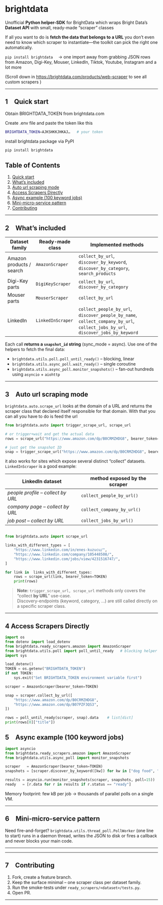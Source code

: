 
brightdata 
==========

Unofficial **Python helper-SDK** for BrightData which wraps Bright Data’s **Dataset API** with small, ready-made
“scraper” classes

If all you want to do is **fetch the data that belongs to a URL** you don’t
even need to know which scraper to instantiate—the toolkit can pick the right
one automatically. 


``pip install brightdata``  →  one import away from grabbing JSON rows
from Amazon, Digi-Key, Mouser, LinkedIn, Tiktok, Youtube, Instagram and a lot more 

(Scroll down in https://brightdata.com/products/web-scraper to see all custom scrapers )

---

## 1 Quick start

 Obtain BRIGHTDATA_TOKEN from brightdata.com

 Create .env file and paste the token like this 

 ```bash
BRIGHTDATA_TOKEN=AJKSHKKJHKAJ…   # your token
````

install brightdata package via PyPI

```bash
pip install brightdata
````

## Table of Contents

1. [Quick start](#1-quick-start)  
2. [What’s included](#2-whats-included)  
3. [Auto url scraping mode](#3-auto-url-scraping-mode)  
4. [Access Scrapers Directly](#4-access-scrapers-directly)  
5. [Async example (100 keyword jobs)](#5-async-example-100-keyword-jobs)  
6. [Mini-micro-service pattern](#6-mini-micro-service-pattern)  
7. [Contributing](#7-contributing)  





---

## 2 What’s included

| Dataset family           | Ready-made class  | Implemented methods                                                                                                             |
| ------------------------ | ----------------- | ------------------------------------------------------------------------------------------------------------------------------- |
| Amazon products / search | `AmazonScraper`   | `collect_by_url`, `discover_by_keyword`, `discover_by_category`, `search_products`                                              |
| Digi-Key parts           | `DigiKeyScraper`  | `collect_by_url`, `discover_by_category`                                                                                        |
| Mouser parts             | `MouserScraper`   | `collect_by_url`                                                                                                                |
| LinkedIn                 | `LinkedInScraper` | `collect_people_by_url`, `discover_people_by_name`, `collect_company_by_url`, `collect_jobs_by_url`, `discover_jobs_by_keyword` |

Each call **returns a `snapshot_id` string** (sync\_mode = async).
Use one of the helpers to fetch the final data:

* `brightdata.utils.poll.poll_until_ready()` – blocking, linear
* `brightdata.utils.async_poll.wait_ready()` – single coroutine
* `brightdata.utils.async_poll.monitor_snapshots()` – fan-out hundreds using `asyncio` + `aiohttp`

---



## 3 Auto url scraping mode


`brightdata.auto.scrape_url` looks at the domain of a URL and
returns the scraper class that declared itself responsible for that domain.
With that you can all you have to do is feed the url

```python
from brightdata.auto import trigger_scrape_url, scrape_url

# or trigger+wait and get the actual data
rows = scrape_url("https://www.amazon.com/dp/B0CRMZHDG8", bearer_token=TOKEN)

# just get the snapshot ID 
snap = trigger_scrape_url("https://www.amazon.com/dp/B0CRMZHDG8", bearer_token=TOKEN)

```

it also works for sites which expose several distinct “collect” datasets.  
`LinkedInScraper` is a good example:


| LinkedIn dataset | method exposed by the scraper |
|------------------|------------------------------|
| *people profile – collect by URL*              | `collect_people_by_url()` |
| *company page  – collect by URL*               | `collect_company_by_url()` |
| *job post      – collect by URL*               | `collect_jobs_by_url()` |


```python

from brightdata.auto import scrape_url

links_with_different_types = [
    "https://www.linkedin.com/in/enes-kuzucu/",
    "https://www.linkedin.com/company/105448508/",
    "https://www.linkedin.com/jobs/view/4231516747/",
]

for link in  links_with_different_types:
    rows = scrape_url(link, bearer_token=TOKEN)
    print(rows)

```


> **Note:** `trigger_scrape_url, scrape_url` methods only covers the “collect **by URL**” use-case.  
> Discovery-endpoints (keyword, category, …) are still called directly on a
> specific scraper class.

---


## 4 Access Scrapers Directly



```python
import os
from dotenv import load_dotenv
from brightdata.ready_scrapers.amazon import AmazonScraper
from brightdata.utils.poll import poll_until_ready   # blocking helper
import sys

load_dotenv()
TOKEN = os.getenv("BRIGHTDATA_TOKEN")
if not TOKEN:
    sys.exit("Set BRIGHTDATA_TOKEN environment variable first")

scraper = AmazonScraper(bearer_token=TOKEN)

snap = scraper.collect_by_url([
    "https://www.amazon.com/dp/B0CRMZHDG8",
    "https://www.amazon.com/dp/B07PZF3QS3",
])

rows = poll_until_ready(scraper, snap).data    # list[dict]
print(rows[0]["title"])
```


## 5 Async example (100 keyword jobs)

```python
import asyncio
from brightdata.ready_scrapers.amazon import AmazonScraper
from brightdata.utils.async_poll import monitor_snapshots

scraper   = AmazonScraper(bearer_token=TOKEN)
snapshots = [scraper.discover_by_keyword([kw]) for kw in ["dog food", "ssd", …]]

results = asyncio.run(monitor_snapshots(scraper, snapshots, poll=15))
ready   = [r.data for r in results if r.status == "ready"]
```

Memory footprint: few kB per job → thousands of parallel polls on a single VM.

---

## 6 Mini-micro-service pattern

Need fire-and-forget?
`brightdata.utils.thread_poll.PollWorker` (one line to start) runs in a
daemon thread, writes the JSON to disk or fires a callback and never blocks
your main code.

---


---

## 7 Contributing

1. Fork, create a feature branch.
2. Keep the surface minimal – one scraper class per dataset family. 
3. Run the smoke-tests under `ready_scrapers/<dataset>/tests.py`.
4. Open PR.

---




